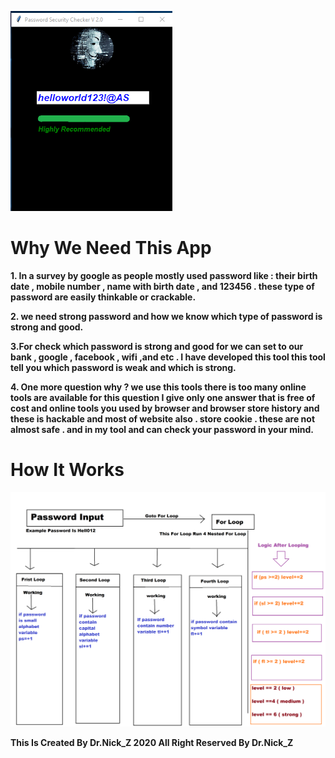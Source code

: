 ![AV View](/res/hg-rm.png)

# Why We Need This App

**1. In a survey by google as people mostly used password like : their birth date , mobile number , name with birth date , and 123456 . these type of password are easily thinkable or crackable.**

**2. we need strong password and how we know which type of password is strong and good.**

**3.For check which password is strong and good for we can set to our bank , google , facebook , wifi ,and etc . I have developed this tool this tool tell you which password is weak and which is strong.**

**4. One more question why ? we use this tools there is too many online tools are available for this question I give only one answer that is free of cost and online tools you used by browser and browser store history and these is hackable and most of website also . store cookie . these are not almost safe . and in my tool and can check your password in your mind.**



# How It Works

![AV View](/res/flow_chart.png)

**This Is Created By Dr.Nick_Z 2020 All Right Reserved By Dr.Nick_Z**

